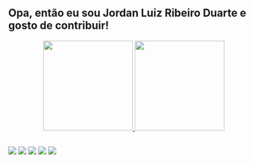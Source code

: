 ## Opa, então eu sou Jordan Luiz Ribeiro Duarte e gosto de contribuir!
<div align="center">
  <a href="https://github.com/jdanribeiro">
  <img height="180em" src="https://github-readme-stats.vercel.app/api?username=jdanribeiro&show_icons=true&theme=dark&include_all_commits=true&count_private=true"/>
  <img height="180em" src="https://github-readme-stats.vercel.app/api/top-langs/?username=jdanribeiro&layout=compact&langs_count=7&theme=dark"/>
</div>
  
  ##
  
<div> 
  <a href="https://www.instagram.com/jdan_ribeiro/" target="_blank"><img src="https://img.shields.io/badge/-Instagram-%23E4405F?style=for-the-badge&logo=instagram&logoColor=white" target="_blank"></a>
  <a href = "mailto:jordanluiz17@gmail.com"><img src="https://img.shields.io/badge/-Gmail-%23333?style=for-the-badge&logo=gmail&logoColor=white" target="_blank"></a>
  <a href="https://www.linkedin.com/in/jordan-luiz-ribeiro-duarte/"><img src="https://img.shields.io/badge/LinkedIn-0077B5?style=for-the-badge&logo=linkedin&logoColor=white" target="_blank"></a> 
 <a href ="https://t.me/jdan_ribeiro"><img src="https://img.shields.io/badge/Telegram-2CA5E0?style=for-the-badge&logo=telegram&logoColor=white" target="_blank"></a>
  <a href = "mailto:jlrd1989@hotmail.com"><img src="https://img.shields.io/badge/-Hotmail-0078D4?style=for-the-badge&logo=microsoft-outlook&logoColor=white" target="_blank"></a>
</div>
